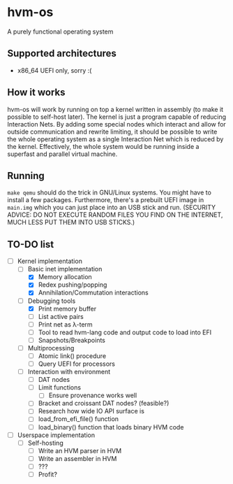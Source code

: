 # hvm-os

A purely functional operating system

## Supported architectures

- x86_64 UEFI only, sorry :(

## How it works

hvm-os will work by running on top a kernel written in assembly (to make it possible to self-host later). The kernel is just a program capable of reducing Interaction Nets. By adding some special nodes which interact and allow for outside communication and rewrite limiting, it should be possible to write the whole operating system as a single Interaction Net which is reduced by the kernel. Effectively, the whole system would be running inside a superfast and parallel virtual machine.

## Running 

`make qemu` should do the trick in GNU/Linux systems. You might have to install a few packages. Furthermore, there's a prebuilt UEFI image in `main.img` which you can just place into an USB stick and run. (SECURITY ADVICE: DO NOT EXECUTE RANDOM FILES YOU FIND ON THE INTERNET, MUCH LESS PUT THEM INTO USB STICKS.)

## TO-DO list

- [ ] Kernel implementation
  - [ ] Basic inet implementation
    - [X] Memory allocation
    - [X] Redex pushing/popping
    - [X] Annihilation/Commutation interactions
  - [ ] Debugging tools
    - [X] Print memory buffer
    - [ ] List active pairs
    - [ ] Print net as λ-term
    - [ ] Tool to read hvm-lang code and output code to load into EFI
    - [ ] Snapshots/Breakpoints
  - [ ] Multiprocessing
    - [ ] Atomic link() procedure
    - [ ] Query UEFI for processors
  - [ ] Interaction with environment
    - [ ] DAT nodes
    - [ ] Limit functions 
      - [ ] Ensure provenance works well
    - [ ] Bracket and croissant DAT nodes? (feasible?)
    - [ ] Research how wide IO API surface is
    - [ ] load_from_efi_file() function 
    - [ ] load_binary() function that loads binary HVM code
- [ ] Userspace implementation
  - [ ] Self-hosting
  	- [ ] Write an HVM parser in HVM
  	- [ ] Write an assembler in HVM
  	- [ ] ???
  	- [ ] Profit?